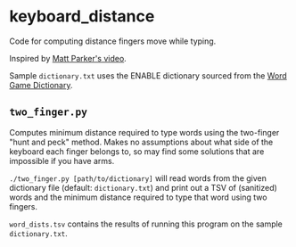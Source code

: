 # keyboard_distance
Code for computing distance fingers move while typing.

Inspired by [Matt Parker's video](https://youtu.be/Mf2H9WZSIyw).

Sample `dictionary.txt` uses the ENABLE dictionary sourced from the [Word Game Dictionary](https://www.wordgamedictionary.com/enable/).

## `two_finger.py`
Computes minimum distance required to type words using the two-finger "hunt and peck" method.
Makes no assumptions about what side of the keyboard each finger belongs to, so may find some solutions that are impossible if you have arms.

`./two_finger.py [path/to/dictionary]` will read words from the given dictionary file (default: `dictionary.txt`) and print out a TSV of (sanitized) words and the minimum distance required to type that word using two fingers.

`word_dists.tsv` contains the results of running this program on the sample `dictionary.txt`.
